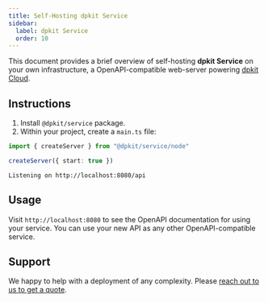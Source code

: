 ```yaml
---
title: Self-Hosting dpkit Service
sidebar:
  label: dpkit Service
  order: 10
---
```


This document provides a brief overview of self-hosting **dpkit Service** on your own infrastructure, a OpenAPI-compatible web-server powering [dpkit Cloud](https://cloud.dpkit.dev).

## Instructions

1. Install `@dpkit/service` package.
2. Within your project, create a `main.ts` file:

```ts
import { createServer } from "@dpkit/service/node"

createServer({ start: true })
```
```
Listening on http://localhost:8080/api
```

## Usage

Visit `http://localhost:8080` to see the OpenAPI documentation for using your service. You can use your new API as any other OpenAPI-compatible service.

## Support

We happy to help with a deployment of any complexity. Please [reach out to us to get a quote](https://www.linkedin.com/in/evgeny-karev/).
